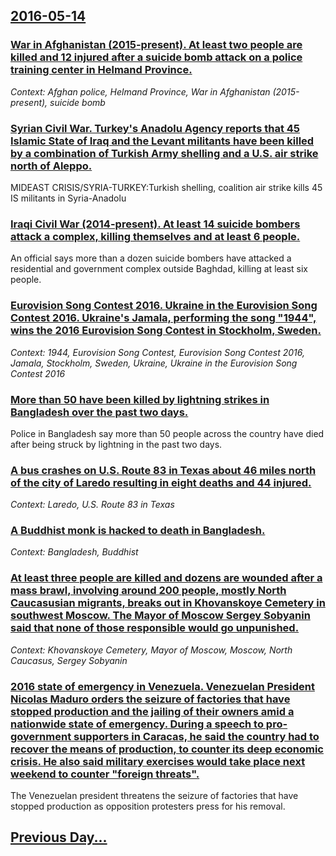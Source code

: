 ## [2016-05-14](/news/2016/05/14/index.md)

### [War in Afghanistan (2015-present). At least two people are killed and 12 injured after a suicide bomb attack on a police training center in Helmand Province. ](/news/2016/05/14/war-in-afghanistan-2015-present-at-least-two-people-are-killed-and-12-injured-after-a-suicide-bomb-attack-on-a-police-training-center-i.md)
_Context: Afghan police, Helmand Province, War in Afghanistan (2015-present), suicide bomb_

### [Syrian Civil War. Turkey's Anadolu Agency reports that 45 Islamic State of Iraq and the Levant militants have been killed by a combination of Turkish Army shelling and a U.S. air strike north of Aleppo. ](/news/2016/05/14/syrian-civil-war-turkey-s-anadolu-agency-reports-that-45-islamic-state-of-iraq-and-the-levant-militants-have-been-killed-by-a-combination-o.md)
MIDEAST CRISIS/SYRIA-TURKEY:Turkish shelling, coalition air strike kills 45 IS militants in Syria-Anadolu

### [Iraqi Civil War (2014-present). At least 14 suicide bombers attack a complex, killing themselves and at least 6 people. ](/news/2016/05/14/iraqi-civil-war-2014-present-at-least-14-suicide-bombers-attack-a-complex-killing-themselves-and-at-least-6-people.md)
An official says more than a dozen suicide bombers have attacked a residential and government complex outside Baghdad, killing at least six people.

### [Eurovision Song Contest 2016. Ukraine in the Eurovision Song Contest 2016. Ukraine's Jamala, performing the song "1944", wins the 2016 Eurovision Song Contest in Stockholm, Sweden. ](/news/2016/05/14/eurovision-song-contest-2016-ukraine-in-the-eurovision-song-contest-2016-ukraine-s-jamala-performing-the-song-1944-wins-the-2016-eurov.md)
_Context: 1944, Eurovision Song Contest, Eurovision Song Contest 2016, Jamala, Stockholm, Sweden, Ukraine, Ukraine in the Eurovision Song Contest 2016_

### [More than 50 have been killed by lightning strikes in Bangladesh over the past two days. ](/news/2016/05/14/more-than-50-have-been-killed-by-lightning-strikes-in-bangladesh-over-the-past-two-days.md)
Police in Bangladesh say more than 50 people across the country have died after being struck by lightning in the past two days.

### [A bus crashes on U.S. Route 83 in Texas about 46 miles north of the city of Laredo resulting in eight deaths and 44 injured. ](/news/2016/05/14/a-bus-crashes-on-u-s-route-83-in-texas-about-46-miles-north-of-the-city-of-laredo-resulting-in-eight-deaths-and-44-injured.md)
_Context: Laredo, U.S. Route 83 in Texas_

### [A Buddhist monk is hacked to death in Bangladesh. ](/news/2016/05/14/a-buddhist-monk-is-hacked-to-death-in-bangladesh.md)
_Context: Bangladesh, Buddhist_

### [At least three people are killed and dozens are wounded after a mass brawl, involving around 200 people, mostly North Caucasusian migrants, breaks out in Khovanskoye Cemetery in southwest Moscow. The Mayor of Moscow Sergey Sobyanin said that none of those responsible would go unpunished. ](/news/2016/05/14/at-least-three-people-are-killed-and-dozens-are-wounded-after-a-mass-brawl-involving-around-200-people-mostly-north-caucasusian-migrants.md)
_Context: Khovanskoye Cemetery, Mayor of Moscow, Moscow, North Caucasus, Sergey Sobyanin_

### [2016 state of emergency in Venezuela. Venezuelan President Nicolas Maduro orders the seizure of factories that have stopped production and the jailing of their owners amid a nationwide state of emergency. During a speech to pro-government supporters in Caracas, he said the country had to recover the means of production, to counter its deep economic crisis. He also said military exercises would take place next weekend to counter "foreign threats". ](/news/2016/05/14/2016-state-of-emergency-in-venezuela-venezuelan-president-nicola-s-maduro-orders-the-seizure-of-factories-that-have-stopped-production-and.md)
The Venezuelan president threatens the seizure of factories that have stopped production as opposition protesters press for his removal.

## [Previous Day...](/news/2016/05/13/index.md)

